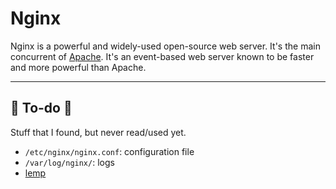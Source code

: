 # Nginx

<div class="row row-cols-lg-2"><div>

Nginx is a powerful and widely-used open-source web server. It's the main concurrent of [Apache](/operating-systems/cloud/webservers/apache/index.md). It's an event-based web server known to be faster and more powerful than Apache.
</div><div>
</div></div>

<hr class="sep-both">

## 👻 To-do 👻

Stuff that I found, but never read/used yet.

<div class="row row-cols-lg-2"><div>

* `/etc/nginx/nginx.conf`: configuration file
* `/var/log/nginx/`: logs
* [lemp](https://lemp.io/)
</div><div>
</div></div>